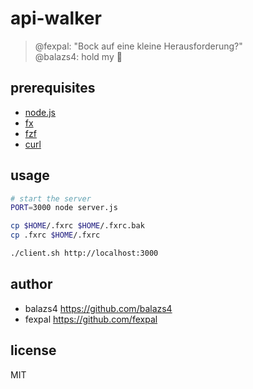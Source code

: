 # api-walker

> @fexpal: "Bock auf eine kleine Herausforderung?" \
> @balazs4: hold my :beer:

## prerequisites

- [node.js](https://github.com/nodejs/node)
- [fx](https://github.com/antonmedv/fx)
- [fzf](https://github.com/junegunn/fzf)
- [curl](https://github.com/curl/curl)

## usage

```sh
# start the server
PORT=3000 node server.js
```

```sh
cp $HOME/.fxrc $HOME/.fxrc.bak
cp .fxrc $HOME/.fxrc

./client.sh http://localhost:3000
```

## author

- balazs4 <https://github.com/balazs4>
- fexpal <https://github.com/fexpal>

## license

MIT

